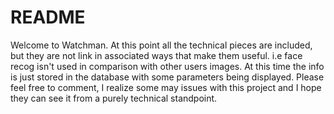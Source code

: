 # README

Welcome to Watchman. At this point all the technical pieces are included, but they are not link in associated ways that make them useful. i.e face recog isn't used in comparison with other users images. At this time the info is just stored in the database with some parameters being displayed. Please feel free to comment, I realize some may issues with this project and I hope they can see it from a purely technical standpoint.  
